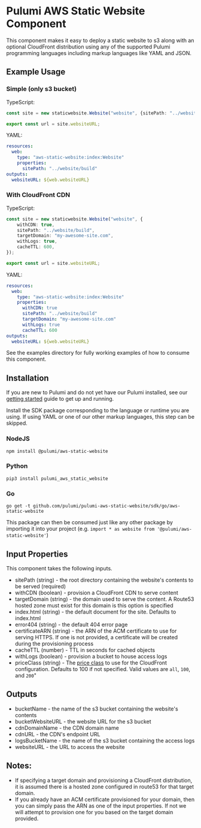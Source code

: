 # Pulumi AWS Static Website Component

This component makes it easy to deploy a static website to s3 along with an optional CloudFront distribution using any of the supported Pulumi programming languages including markup languages like YAML and JSON.

## Example Usage

### Simple (only s3 bucket)

TypeScript:
```typescript
const site = new staticwebsite.Website("website", {sitePath: "../website/build"});

export const url = site.websiteURL;
```

YAML:
```yaml
resources:
  web:
    type: "aws-static-website:index:Website"
    properties:
      sitePath: "../website/build"
outputs:
  websiteURL: ${web.websiteURL}
```

### With CloudFront CDN

TypeScript:
```typescript
const site = new staticwebsite.Website("website", {
    withCDN: true,
    sitePath: "../website/build",
    targetDomain: "my-awesome-site.com",
    withLogs: true,
    cacheTTL: 600,
});

export const url = site.websiteURL;
```

YAML:
```yaml
resources:
  web:
    type: "aws-static-website:index:Website"
    properties:
      withCDN: true
      sitePath: "../website/build"
      targetDomain: "my-awesome-site.com"
      withLogs: true
      cacheTTL: 600
outputs:
  websiteURL: ${web.websiteURL}
```
See the examples directory for fully working examples of how to consume this component.

## Installation

If you are new to Pulumi and do not yet have our Pulumi installed, see our [getting started](https://www.pulumi.com/docs/get-started/) guide to get up and running.

Install the SDK package corresponding to the language or runtime you are using. If using YAML or one of our other markup languages, this step can be skipped.

### NodeJS

```
npm install @pulumi/aws-static-website
```

### Python

```
pip3 install pulumi_aws_static_website
```

### Go

```
go get -t github.com/pulumi/pulumi-aws-static-website/sdk/go/aws-static-website
```

This package can then be consumed just like any other package by importing it into your project (e.g. `import * as website from '@pulumi/aws-static-website'`)

## Input Properties

This component takes the following inputs.

- sitePath (string) - the root directory containing the website's contents to be served (required)
- withCDN (boolean) - provision a CloudFront CDN to serve content
- targetDomain (string) - the domain used to serve the content. A Route53 hosted zone must exist for this domain is this option is specified
- index.html (string) - the default document for the site. Defaults to index.html
- error404 (string) - the default 404 error page
- certificateARN (string) - the ARN of the ACM certificate to use for serving HTTPS. If one is not provided, a certificate will be created during the provisioning process
- cacheTTL (number) - TTL in seconds for cached objects
- withLogs (boolean) - provision a bucket to house access logs
- priceClass (string) - The [price class](https://docs.aws.amazon.com/AmazonCloudFront/latest/DeveloperGuide/PriceClass.html) to use for the CloudFront configuration. Defaults to 100 if not specified. Valid values are `all`, `100`, and `200`"

## Outputs

- bucketName - the name of the s3 bucket containing the website's contents
- bucketWebsiteURL - the website URL for the s3 bucket
- cdnDomainName - the CDN domain name
- cdnURL - the CDN's endpoint URL
- logsBucketName - the name of the s3 bucket containing the access logs
- websiteURL - the URL to access the website


## Notes:

- If specifying a target domain and provisioning a CloudFront distribution, it is assumed there is a hosted zone configured in route53 for that target domain.
- If you already have an ACM certificate provisioned for your domain, then you can simply pass the ARN as one of the input properties. If not we will attempt to provision one for you based on the target domain provided.
